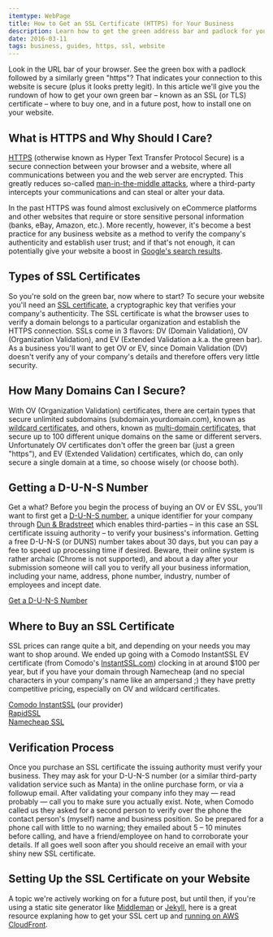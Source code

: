```yaml
---
itemtype: WebPage
title: How to Get an SSL Certificate (HTTPS) for Your Business
description: Learn how to get the green address bar and padlock for your website with an OV or EV SSL certificate, and secure your business website's connection over HTTPS.
date: 2016-03-11
tags: business, guides, https, ssl, website
---
```


Look in the URL bar of your browser. See the green box with a padlock followed by a similarly green "https"? That indicates your connection to this website is secure (plus it looks pretty legit). In this article we'll give you the rundown of how to get your own green bar &ndash; known as an SSL (or TLS) certificate &ndash; where to buy one, and in a future post, how to install one on your website.

## What is HTTPS and Why Should I Care? 

<a href="https://en.wikipedia.org/wiki/HTTPS" title="Wikipedia — HTTPS" target="_blank">HTTPS</a> (otherwise known as Hyper Text Transfer Protocol Secure) is a secure connection between your browser and a website, where all communications between you and the web server are encrypted. This greatly reduces so-called <a href="https://en.wikipedia.org/wiki/Man-in-the-middle_attack" title="Wikipedia — Man-in-the-middle attack" target="_blank">man-in-the-middle attacks</a>, where a third-party intercepts your communications and can steal or alter your data.

In the past HTTPS was found almost exclusively on eCommerce platforms and other websites that require or store sensitive personal information (banks, eBay, Amazon, etc.). More recently, however, it's become a best practice for any business website as a method to verify the company's authenticity and establish user trust; and if that's not enough, it can potentially give your website a boost in <a href="https://googlewebmastercentral.blogspot.com/2014/08/https-as-ranking-signal.html" title="HTTPS as a Ranking Signal" target="_blank">Google's search results</a>.


## Types of SSL Certificates

So you're sold on the green bar, now where to start? To secure your website you'll need an <a href="https://en.wikipedia.org/wiki/Transport_Layer_Security" title="Wikipedia — Transport Layer Security" target="_blank">SSL certificate</a>, a cryptographic key that verifies your company's authenticity. The SSL certificate is what the browser uses to verify a domain belongs to a particular organization and establish the HTTPS connection. SSLs come in 3 flavors: DV (Domain Validation), OV (Organization Validation), and EV (Extended Validation a.k.a. the green bar). As a business you'll want to get OV or EV, since Domain Validation (DV) doesn't verify any of your company's details and therefore offers very little security.

## How Many Domains Can I Secure?

With OV (Organization Validation) certificates, there are certain types that secure unlimited subdomains (subdomain.yourdomain.com), known as <a href="https://www.namecheap.com/security/ssl-certificates/comodo/premiumssl-wildcard.aspx" title="Namecheap | Comodo PremiumSSL Wildcard Certificate" target="_blank">wildcard certificates</a>, and others, known as <a href="https://www.namecheap.com/security/ssl-certificates/comodo/multi-domain-ssl.aspx" title="Namecheap | Comodo Multi-Domain SSL Certificate">multi-domain certificates</a>, that secure up to 100 different unique domains on the same or different servers. Unfortunately OV certificates don't offer the green bar (just a green "https"), and EV (Extended Validation) certificates, which do, can only secure a single domain at a time, so choose wisely (or choose both).


## Getting a D-U-N-S Number

Get a what? Before you begin the process of buying an OV or EV SSL, you'll want to first get a <a href="https://iupdate.dnb.com/" title="Dun & Bradstreet — Get a D-U-N-S Number" target="_blank">D-U-N-S number</a>, a unique identifier for your company through <a href="http://www.dnb.com/" title="Dun & Bradstreet | Business Information | Credit Reports" target="_blank">Dun & Bradstreet</a> which enables third-parties &ndash; in this case an SSL certificate issuing authority &ndash; to verify your business's information. Getting a free D-U-N-S (or DUNS) number takes about 30 days, but you can pay a fee to speed up processing time if desired. Beware, their online system is rather archaic (Chrome is not supported), and about a day after your submission someone will call you to verify all your business information, including your name, address, phone number, industry, number of employees and incept date.

<a href="https://iupdate.dnb.com/" title="Dun & Bradstreet — Get a D-U-N-S Number" target="_blank">Get a D-U-N-S Number</a>

## Where to Buy an SSL Certificate

SSL prices can range quite a bit, and depending on your needs you may want to shop around. We ended up going with a Comodo InstantSSL EV certificate (from Comodo's <a href="https://www.instantssl.com/" title="InstantSSL | SSL Certificates from Comodo" target="_blank">InstantSSL.com</a>) clocking in at around $100 per year, but if you have your domain through Namecheap (and no special characters in your company's name like an ampersand ;) they have pretty competitive pricing, especially on OV and wildcard certificates.

<a href="https://www.instantssl.com/" title="InstantSSL | SSL Certificates from Comodo" target="_blank">Comodo InstantSSL</a> (our provider)<br>
<a href="https://www.rapidssl.com/buy-ssl/" title="RapidSSL | SSL Certificates and Wildcard SSL" target="_blank">RapidSSL</a><br>
<a href="https://www.namecheap.com/security/ssl-certificates.aspx" title="Namecheap | SSL Certificates" target="_blank">Namecheap SSL</a>

## Verification Process

Once you purchase an SSL certificate the issuing authority must verify your business. They may ask for your D-U-N-S number (or a similar third-party validation service such as Manta) in the online purchase form, or via a followup email. After validating your company info they may — read probably — call you to make sure you actually exist. Note, when Comodo called us they asked for a second person to verify over the phone the contact person's (myself) name and business position. So be prepared for a phone call with little to no warning; they emailed about 5 – 10 minutes before calling, and have a friend/employee on hand to corroborate your details. If all goes well soon after you should receive an email with your shiny new SSL certificate.

## Setting Up the SSL Certificate on your Website

A topic we're actively working on for a future post, but until then, if you're using a static site generator like <a href="https://middlemanapp.com/" title="Middleman: Hand-crafted frontend development" target="_blank">Middleman</a> or <a href="https://jekyllrb.com/" title="Jekyll • Simple, blog-aware, static sites" target="_blank">Jekyll</a>, here is a great resource explaning how to get your SSL cert up and <a href="https://bryce.fisher-fleig.org/blog/setting-up-ssl-on-aws-cloudfront-and-s3/" title="Setting Up SSL on AWS CloudFront and S3 | Bryce Fisher–Fleig" target="_blank">running on AWS CloudFront</a>.






